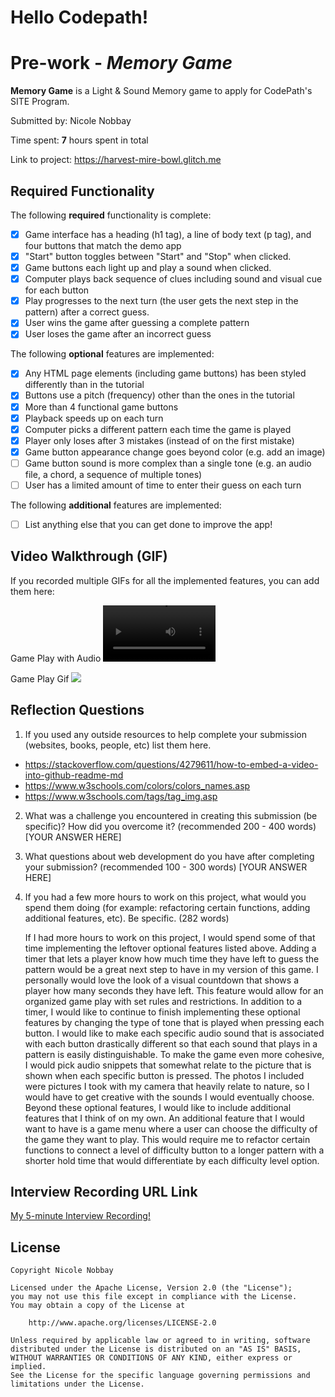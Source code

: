 # Hello Codepath!

# Pre-work - *Memory Game*

**Memory Game** is a Light & Sound Memory game to apply for CodePath's SITE Program. 

Submitted by: Nicole Nobbay

Time spent: **7** hours spent in total

Link to project: https://harvest-mire-bowl.glitch.me

## Required Functionality

The following **required** functionality is complete:

* [x] Game interface has a heading (h1 tag), a line of body text (p tag), and four buttons that match the demo app
* [x] "Start" button toggles between "Start" and "Stop" when clicked. 
* [x] Game buttons each light up and play a sound when clicked. 
* [x] Computer plays back sequence of clues including sound and visual cue for each button
* [x] Play progresses to the next turn (the user gets the next step in the pattern) after a correct guess. 
* [x] User wins the game after guessing a complete pattern
* [x] User loses the game after an incorrect guess

The following **optional** features are implemented:

* [x] Any HTML page elements (including game buttons) has been styled differently than in the tutorial
* [x] Buttons use a pitch (frequency) other than the ones in the tutorial
* [x] More than 4 functional game buttons
* [x] Playback speeds up on each turn
* [x] Computer picks a different pattern each time the game is played
* [x] Player only loses after 3 mistakes (instead of on the first mistake)
* [x] Game button appearance change goes beyond color (e.g. add an image)
* [ ] Game button sound is more complex than a single tone (e.g. an audio file, a chord, a sequence of multiple tones)
* [ ] User has a limited amount of time to enter their guess on each turn

The following **additional** features are implemented:

- [ ] List anything else that you can get done to improve the app!

## Video Walkthrough (GIF)

If you recorded multiple GIFs for all the implemented features, you can add them here:

Game Play with Audio
<video src='https://user-images.githubusercontent.com/77033963/160269971-66393b58-98d0-4348-a5ee-a5c6ad045394.mp4' width=180/> |
<video src='https://user-images.githubusercontent.com/77033963/160269971-66393b58-98d0-4348-a5ee-a5c6ad045394.mp4' width=180/>


Game Play Gif
![](https://im5.ezgif.com/tmp/ezgif-5-9f7786bfbf.gif)


## Reflection Questions
1. If you used any outside resources to help complete your submission (websites, books, people, etc) list them here. 

- https://stackoverflow.com/questions/4279611/how-to-embed-a-video-into-github-readme-md
- https://www.w3schools.com/colors/colors_names.asp
- https://www.w3schools.com/tags/tag_img.asp 

2. What was a challenge you encountered in creating this submission (be specific)? How did you overcome it? (recommended 200 - 400 words) 
[YOUR ANSWER HERE]

3. What questions about web development do you have after completing your submission? (recommended 100 - 300 words) 
[YOUR ANSWER HERE]

4. If you had a few more hours to work on this project, what would you spend them doing (for example: refactoring certain functions, adding additional features, etc). Be specific. (282 words) 

    If I had more hours to work on this project, I would spend some of that time implementing the leftover optional features listed above. Adding a timer that lets a player know how much time they have left to guess the pattern would be a great next step to have in my version of this game. I personally would love the look of a visual countdown that shows a player how many seconds they have left. This feature would allow for an organized game play with set rules and restrictions. In addition to a timer, I would like to continue to finish implementing these optional features by changing the type of tone that is played when pressing each button. I would like to make each specific audio sound that is associated with each button drastically different so that each sound that plays in a pattern is easily distinguishable. To make the game even more cohesive, I would pick audio snippets that somewhat relate to the picture that is shown when each specific button is pressed. The photos I included were pictures I took with my camera that heavily relate to nature, so I would have to get creative with the sounds I would eventually choose. Beyond these optional features, I would like to include additional features that I think of on my own. An additional feature that I would want to have is a game menu where a user can choose the difficulty of the game they want to play. This would require me to refactor certain functions to connect a level of difficulty button to a longer pattern with a shorter hold time that would differentiate by each difficulty level option.




## Interview Recording URL Link

[My 5-minute Interview Recording!](https://loom.com/share/0c15478675d04443a3333197dd2f175d)


## License

    Copyright Nicole Nobbay

    Licensed under the Apache License, Version 2.0 (the "License");
    you may not use this file except in compliance with the License.
    You may obtain a copy of the License at

        http://www.apache.org/licenses/LICENSE-2.0

    Unless required by applicable law or agreed to in writing, software
    distributed under the License is distributed on an "AS IS" BASIS,
    WITHOUT WARRANTIES OR CONDITIONS OF ANY KIND, either express or implied.
    See the License for the specific language governing permissions and
    limitations under the License.
